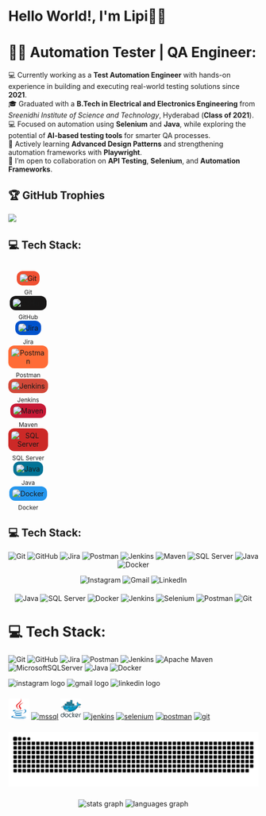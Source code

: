 <p align="center">
            
# Hello World!, I'm Lipi👋🏼  

</p>

# 🕵️‍♂️ Automation Tester | QA Engineer:

💻 Currently working as a <strong>Test Automation Engineer</strong> with hands-on experience in building and executing real-world testing solutions since <strong>2021</strong>. <br>
🎓 Graduated with a <strong>B.Tech in Electrical and Electronics Engineering</strong> from <em>Sreenidhi Institute of Science and Technology</em>, Hyderabad (<strong>Class of 2021</strong>). <br>
💻 Focused on automation using <strong>Selenium</strong> and <strong>Java</strong>, while exploring the potential of <strong>AI-based testing tools</strong> for smarter QA processes. <br>
🌱 Actively learning <strong>Advanced Design Patterns</strong> and strengthening automation frameworks with <strong>Playwright</strong>. <br>
👯 I’m open to collaboration on <strong>API Testing</strong>, <strong>Selenium</strong>, and <strong>Automation Frameworks</strong>. 

## 🏆 GitHub Trophies
<img src="https://github-profile-trophy.vercel.app/?username=AuTeLipi&theme=kimbie_dark" />

###

## 💻 Tech Stack:

<p align="center" style="display: flex; flex-wrap: wrap; justify-content: center; gap: 20px;">

  <div align="center" style="width: 80px;">
    <img src="https://cdn.jsdelivr.net/gh/devicons/devicon/icons/git/git-original.svg" alt="Git" width="48" height="48" style="border-radius: 12px; background: #F05032; padding: 6px;" />
    <div style="font-size: 12px; margin-top: 6px;">Git</div>
  </div>

  <div align="center" style="width: 80px;">
    <img src="https://cdn.jsdelivr.net/gh/devicons/devicon/icons/github/github-original.svg" alt="GitHub" width="48" height="48" style="border-radius: 12px; background: #181717; padding: 6px;" />
    <div style="font-size: 12px; margin-top: 6px;">GitHub</div>
  </div>

  <div align="center" style="width: 80px;">
    <img src="https://cdn.jsdelivr.net/gh/devicons/devicon/icons/jira/jira-original.svg" alt="Jira" width="48" height="48" style="border-radius: 12px; background: #0052CC; padding: 6px;" />
    <div style="font-size: 12px; margin-top: 6px;">Jira</div>
  </div>

  <div align="center" style="width: 80px;">
    <img src="https://cdn.jsdelivr.net/gh/devicons/devicon/icons/postman/postman-original.svg" alt="Postman" width="48" height="48" style="border-radius: 12px; background: #FF6C37; padding: 6px;" />
    <div style="font-size: 12px; margin-top: 6px;">Postman</div>
  </div>

  <div align="center" style="width: 80px;">
    <img src="https://cdn.jsdelivr.net/gh/devicons/devicon/icons/jenkins/jenkins-original.svg" alt="Jenkins" width="48" height="48" style="border-radius: 12px; background: #D24939; padding: 6px;" />
    <div style="font-size: 12px; margin-top: 6px;">Jenkins</div>
  </div>

  <div align="center" style="width: 80px;">
    <img src="https://cdn.jsdelivr.net/gh/devicons/devicon/icons/maven/maven-original.svg" alt="Maven" width="48" height="48" style="border-radius: 12px; background: #C71A36; padding: 6px;" />
    <div style="font-size: 12px; margin-top: 6px;">Maven</div>
  </div>

  <div align="center" style="width: 80px;">
    <img src="https://cdn.jsdelivr.net/gh/devicons/devicon/icons/microsoftsqlserver/microsoftsqlserver-plain.svg" alt="SQL Server" width="48" height="48" style="border-radius: 12px; background: #CC2927; padding: 6px;" />
    <div style="font-size: 12px; margin-top: 6px;">SQL Server</div>
  </div>

  <div align="center" style="width: 80px;">
    <img src="https://cdn.jsdelivr.net/gh/devicons/devicon/icons/java/java-original.svg" alt="Java" width="48" height="48" style="border-radius: 12px; background: #007396; padding: 6px;" />
    <div style="font-size: 12px; margin-top: 6px;">Java</div>
  </div>

  <div align="center" style="width: 80px;">
    <img src="https://cdn.jsdelivr.net/gh/devicons/devicon/icons/docker/docker-original.svg" alt="Docker" width="48" height="48" style="border-radius: 12px; background: #2496ED; padding: 6px;" />
    <div style="font-size: 12px; margin-top: 6px;">Docker</div>
  </div>

</p>


## 💻 Tech Stack:

<p align="center">
  <!-- Badges with same height -->
  <img src="https://img.shields.io/badge/GIT-F05032?style=for-the-badge&logo=git&logoColor=white" alt="Git" height="28"/>
  <img src="https://img.shields.io/badge/GITHUB-181717?style=for-the-badge&logo=github&logoColor=white" alt="GitHub" height="28"/>
  <img src="https://img.shields.io/badge/JIRA-0052CC?style=for-the-badge&logo=jira&logoColor=white" alt="Jira" height="28"/>
  <img src="https://img.shields.io/badge/POSTMAN-FF6C37?style=for-the-badge&logo=postman&logoColor=white" alt="Postman" height="28"/>
  <img src="https://img.shields.io/badge/JENKINS-D24939?style=for-the-badge&logo=jenkins&logoColor=white" alt="Jenkins" height="28"/>
  <img src="https://img.shields.io/badge/APACHE_MAVEN-C71A36?style=for-the-badge&logo=apachemaven&logoColor=white" alt="Maven" height="28"/>
  <img src="https://img.shields.io/badge/MICROSOFT_SQL_SERVER-CC2927?style=for-the-badge&logo=microsoftsqlserver&logoColor=white" alt="SQL Server" height="28"/>
  <img src="https://img.shields.io/badge/JAVA-007396?style=for-the-badge&logo=java&logoColor=white" alt="Java" height="28"/>
  <img src="https://img.shields.io/badge/DOCKER-2496ED?style=for-the-badge&logo=docker&logoColor=white" alt="Docker" height="28"/>
</p>

<p align="center" style="margin-top: 10px;">
  <!-- Social Badges -->
  <img src="https://img.shields.io/badge/Instagram-E4405F?style=for-the-badge&logo=instagram&logoColor=white" alt="Instagram" height="28"/>
  <img src="https://img.shields.io/badge/Gmail-D14836?style=for-the-badge&logo=gmail&logoColor=white" alt="Gmail" height="28"/>
  <img src="https://img.shields.io/badge/LinkedIn-0077B5?style=for-the-badge&logo=linkedin&logoColor=white" alt="LinkedIn" height="28"/>
</p>

<p align="center" style="margin-top: 20px;">
  <!-- Technology Icons -->
  <img src="https://cdn.jsdelivr.net/gh/devicons/devicon/icons/java/java-original.svg" alt="Java" width="36" height="36" />
  <img src="https://cdn.jsdelivr.net/gh/devicons/devicon/icons/microsoftsqlserver/microsoftsqlserver-plain.svg" alt="SQL Server" width="36" height="36" />
  <img src="https://cdn.jsdelivr.net/gh/devicons/devicon/icons/docker/docker-original.svg" alt="Docker" width="36" height="36" />
  <img src="https://cdn.jsdelivr.net/gh/devicons/devicon/icons/jenkins/jenkins-original.svg" alt="Jenkins" width="36" height="36" />
  <img src="https://cdn.jsdelivr.net/gh/devicons/devicon/icons/selenium/selenium-original.svg" alt="Selenium" width="36" height="36" />
  <img src="https://cdn.jsdelivr.net/gh/devicons/devicon/icons/postman/postman-original.svg" alt="Postman" width="36" height="36" />
  <img src="https://cdn.jsdelivr.net/gh/devicons/devicon/icons/git/git-original.svg" alt="Git" width="36" height="36" />
</p>

# 💻 Tech Stack:
![Git](https://img.shields.io/badge/git-%23F05033.svg?style=for-the-badge&logo=git&logoColor=white) ![GitHub](https://img.shields.io/badge/github-%23121011.svg?style=for-the-badge&logo=github&logoColor=white) ![Jira](https://img.shields.io/badge/jira-%230A0FFF.svg?style=for-the-badge&logo=jira&logoColor=white) ![Postman](https://img.shields.io/badge/Postman-FF6C37?style=for-the-badge&logo=postman&logoColor=white) ![Jenkins](https://img.shields.io/badge/jenkins-%232C5263.svg?style=for-the-badge&logo=jenkins&logoColor=white) ![Apache Maven](https://img.shields.io/badge/Apache%20Maven-C71A36?style=for-the-badge&logo=Apache%20Maven&logoColor=white) ![MicrosoftSQLServer](https://img.shields.io/badge/Microsoft%20SQL%20Server-CC2927?style=for-the-badge&logo=microsoft%20sql%20server&logoColor=white) ![Java](https://img.shields.io/badge/java-%23ED8B00.svg?style=for-the-badge&logo=openjdk&logoColor=white) ![Docker](https://img.shields.io/badge/docker-%230db7ed.svg?style=for-the-badge&logo=docker&logoColor=white)


<div align="left">
  <img src="https://img.shields.io/static/v1?message=Instagram&logo=instagram&label=&color=E4405F&logoColor=white&labelColor=&style=for-the-badge" height="35" alt="instagram logo"  />
  <img src="https://img.shields.io/static/v1?message=Gmail&logo=gmail&label=&color=D14836&logoColor=white&labelColor=&style=for-the-badge" height="35" alt="gmail logo"  />
  <img src="https://img.shields.io/static/v1?message=LinkedIn&logo=linkedin&label=&color=0077B5&logoColor=white&labelColor=&style=for-the-badge" height="35" alt="linkedin logo"  />
</div>

###

###

<p><a target="_blank" href="https://raw.githubusercontent.com/devicons/devicon/master/icons/java/java-original.svg" style="display: inline-block;"><img src="https://raw.githubusercontent.com/devicons/devicon/master/icons/java/java-original.svg" alt="java" width="42" height="42" /></a>
<a target="_blank" href="https://www.svgrepo.com/show/303229/microsoft-sql-server-logo.svg" style="display: inline-block;"><img src="https://www.svgrepo.com/show/303229/microsoft-sql-server-logo.svg" alt="mssql" width="42" height="42" /></a>
<a target="_blank" href="https://raw.githubusercontent.com/devicons/devicon/master/icons/docker/docker-original-wordmark.svg" style="display: inline-block;"><img src="https://raw.githubusercontent.com/devicons/devicon/master/icons/docker/docker-original-wordmark.svg" alt="docker" width="42" height="42" /></a>
<a target="_blank" href="https://www.vectorlogo.zone/logos/jenkins/jenkins-icon.svg" style="display: inline-block;"><img src="https://www.vectorlogo.zone/logos/jenkins/jenkins-icon.svg" alt="jenkins" width="42" height="42" /></a>
<a target="_blank" href="https://raw.githubusercontent.com/detain/svg-logos/780f25886640cef088af994181646db2f6b1a3f8/svg/selenium-logo.svg" style="display: inline-block;"><img src="https://raw.githubusercontent.com/detain/svg-logos/780f25886640cef088af994181646db2f6b1a3f8/svg/selenium-logo.svg" alt="selenium" width="42" height="42" /></a>
<a target="_blank" href="https://www.vectorlogo.zone/logos/getpostman/getpostman-icon.svg" style="display: inline-block;"><img src="https://www.vectorlogo.zone/logos/getpostman/getpostman-icon.svg" alt="postman" width="42" height="42" /></a>
<a target="_blank" href="https://www.vectorlogo.zone/logos/git-scm/git-scm-icon.svg" style="display: inline-block;"><img src="https://www.vectorlogo.zone/logos/git-scm/git-scm-icon.svg" alt="git" width="42" height="42" /></a></p>

###

<picture>
  <source media="(prefers-color-scheme: dark)" srcset="https://raw.githubusercontent.com/AuTeLipi/AuTeLipi/output/github-snake-dark.svg" />
  <source media="(prefers-color-scheme: light)" srcset="https://raw.githubusercontent.com/AuTeLipi/AuTeLipi/output/github-snake.svg" />
  <img alt="github-snake" src="https://raw.githubusercontent.com/AuTeLipi/AuTeLipi/output/github-snake.svg" />
</picture>

###

<div align="center">
  <img src="https://github-readme-stats.vercel.app/api?username=AuTeLipi&hide_title=false&hide_rank=false&show_icons=true&include_all_commits=true&count_private=true&disable_animations=false&theme=dracula&locale=en&hide_border=false" height="150" alt="stats graph"  />
  <img src="https://github-readme-stats.vercel.app/api/top-langs?username=AuTeLipi&locale=en&hide_title=false&layout=compact&card_width=320&langs_count=5&theme=dracula&hide_border=false" height="150" alt="languages graph"  />
</div>

###



<!-- Proudly created with GPRM ( https://gprm.itsvg.in ) -->
